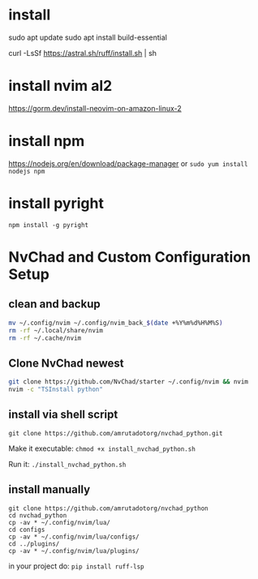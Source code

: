 # install 
sudo apt update
sudo apt install build-essential

curl -LsSf https://astral.sh/ruff/install.sh | sh

# install nvim al2
https://gorm.dev/install-neovim-on-amazon-linux-2

# install npm
https://nodejs.org/en/download/package-manager
or `sudo yum install nodejs npm`


# install pyright
`npm install -g pyright`

# NvChad and Custom Configuration Setup

## clean and backup
```bash
mv ~/.config/nvim ~/.config/nvim_back_$(date +%Y%m%d%H%M%S)
rm -rf ~/.local/share/nvim
rm -rf ~/.cache/nvim
```

## Clone NvChad newest
```bash
git clone https://github.com/NvChad/starter ~/.config/nvim && nvim
nvim -c "TSInstall python"
```
## install via shell script
`git clone https://github.com/amrutadotorg/nvchad_python.git`

Make it executable: `chmod +x install_nvchad_python.sh`

Run it: `./install_nvchad_python.sh`

## install manually
```
git clone https://github.com/amrutadotorg/nvchad_python
cd nvchad_python
cp -av * ~/.config/nvim/lua/
cd configs
cp -av * ~/.config/nvim/lua/configs/
cd ../plugins/
cp -av * ~/.config/nvim/lua/plugins/
```
in your project do:
```pip install ruff-lsp```
